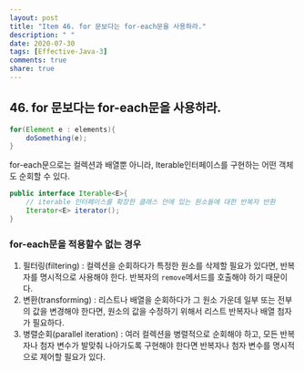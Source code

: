 ```yaml
---
layout: post
title: "Item 46. for 문보다는 for-each문을 사용하라."
description: " "
date: 2020-07-30
tags: [Effective-Java-3]
comments: true
share: true
---
```


## 46. for 문보다는 for-each문을 사용하라.

```java
for(Element e : elements){
    doSomething(e);
}
```


for-each문으로는 컬렉션과 배열뿐 아니라, Iterable인터페이스를 구현하는 어떤 객체도 순회할 수 있다.
```java
public interface Iterable<E>{
    // iterable 인터페이스를 확장한 클래스 안에 있는 원소들에 대한 반복자 반환
    Iterator<E> iterator();
}
```

### for-each문을 적용할수 없는 경우
1. 필터링(filtering) : 컬렉션을 순회하다가 특정한 원소를 삭제할 필요가 있다면, 반복자를 명시적으로 사용해야 한다.
   반복자의 ```remove```메서드를 호출해야 하기 때문이다.
2. 변환(transforming) : 리스트나 배열을 순회하다가 그 원소 가운데 일부 또는 전부의 값을 변경해야 한다면, 
   원소의 값을 수정하기 위해서 리스트 반복자나 배열 첨자가 필요하다.
3. 병렬순회(parallel iteration) : 여러 컬렉션을 병렬적으로 순회해야 하고, 모든 반복자나 첨자 변수가 발맞춰 나아가도록 구현해야 한다면
   반복자나 첨자 변수를 명시적으로 제어할 필요가 있다.